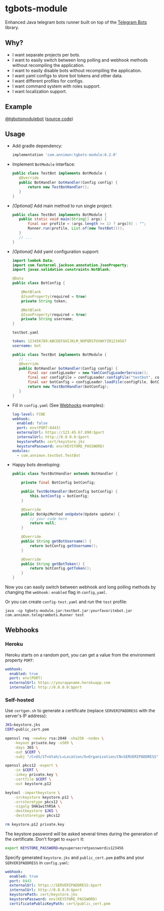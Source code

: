 # tgbots-module

Enhanced Java telegram bots runner built on top of the [Telegram Bots](https://github.com/rubenlagus/TelegramBots) library.

## Why?

 - I want separate projects per bots.
 - I want to easily switch between long polling and webhook methods without recompiling the application.
 - I want to easily disable bots without recompiling the application.
 - I want yaml configs to store bot tokens and other data.
 - I want different profiles for configs.
 - I want command system with roles support.
 - I want localization support.

## Example

 [@tgbotsmodulebot](https://t.me/tgbotsmodulebot) ([source code](https://github.com/annimon-tutorials/tgbotsmodule-webhook-bot))

 
## Usage
 
 - Add gradle dependency:
 
    ```groovy
    implementation 'com.annimon:tgbots-module:6.2.0'
    ```

 - Implement `BotModule` interface:
 
    ```java
    public class TestBot implements BotModule {   
       @Override
       public BotHandler botHandler(Config config) {
           return new TestBotHandler();
       }
    }
    ```
 
 - _[Optional]_ Add main method to run single project:
 
    ```java
    public class TestBot implements BotModule {   
       public static void main(String[] args) {
           final var profile = (args.length >= 1) ? args[0] : "";
           Runner.run(profile, List.of(new TestBot()));
       }
       // ...
    }
    ```
 
 - _[Optional]_ Add yaml configuration support:
 
    ```java
    import lombok.Data;
    import com.fasterxml.jackson.annotation.JsonProperty;
    import javax.validation.constraints.NotBlank;
    
    @Data
    public class BotConfig {
    
        @NotBlank
        @JsonProperty(required = true)
        private String token;
    
        @NotBlank
        @JsonProperty(required = true)
        private String username;
    }
    ```
    
    `testbot.yaml`
    ```yaml
    token: 123456789:ABCDEFGHIJKLM_NOPQRSTUVWXYZ01234567
    username: bot
    ```
    
    ```java
    public class TestBot implements BotModule {   
       // ...
       @Override
       public BotHandler botHandler(Config config) {
           final var configLoader = new YamlConfigLoaderService();
           final var configFile = configLoader.configFile("testbot", config.getProfile());
           final var botConfig = configLoader.loadFile(configFile, BotConfig.class);
           return new TestBotHandler(botConfig);
       }
    }
    ```

 - Fill in `config.yaml` (See [Webhooks](#webhooks) examples):
 
    ```yaml
    log-level: FINE
    webhook:
      enabled: false
      port: env(PORT:8443)
      externalUrl: https://123.45.67.890:$port
      internalUrl: http://0.0.0.0:$port
      keystorePath: cert/keystore.jks
      keystorePassword: env(KEYSTORE_PASSWORD)
    modules:
      - com.annimon.testbot.TestBot
    ```
 
 - Happy bots developing:
 
    ```java
    public class TestBotHandler extends BotHandler {
    
        private final BotConfig botConfig;
    
        public TestBotHandler(BotConfig botConfig) {
            this.botConfig = botConfig;
        }
    
        @Override
        public BotApiMethod onUpdate(Update update) {
            // your code here
            return null;
        }
    
        @Override
        public String getBotUsername() {
            return botConfig.getUsername();
        }
    
        @Override
        public String getBotToken() {
            return botConfig.getToken();
        }
    }
    ```

Now you can easily switch between webhook and long polling methods by changing the `webhook:` `enabled` flag in `config,yaml`.

Or you can create `config-test.yaml` and run the `test` profile:

```
java -cp tgbots-module.jar:testbot.jar:yourfavoritebot.jar com.annimon.telegrambots.Runner test
```


## Webhooks

### Heroku

Heroku starts on a random port, you can get a value from the environment property `PORT`:

 ```yaml
 webhook:
   enabled: true
   port: env(PORT)
   externalUrl: https://yourappname.herokuapp.com
   internalUrl: http://0.0.0.0:$port
 ```

### Self-hosted

Use `certgen.sh` to generate a certificate (replace `SERVERIPADDRESS` with the server's IP address):

```bash
JKS=keystore.jks
CERT=public_cert.pem

openssl req -newkey rsa:2048 -sha256 -nodes \
    -keyout private.key -x509 \
    -days 365 \
    -out $CERT \
    -subj "/C=US/ST=Utah/L=Location/O=Organization/CN=SERVERIPADDRESS"

openssl pkcs12 -export \
    -in $CERT \
    -inkey private.key \
    -certfile $CERT \
    -out keystore.p12

keytool -importkeystore \
    -srckeystore keystore.p12 \
    -srcstoretype pkcs12 \
    -sigalg SHA1withRSA \
    -destkeystore $JKS \
    -deststoretype pkcs12

rm keystore.p12 private.key
```

The keystore password will be asked several times during the generation of the certificate. Don't forget to `export` it:

```bash
export KEYSTORE_PASSWORD=mysupersecretpasswordis123456
```

Specify generated `keystore.jks` and `public_cert.pem` paths and your `SERVERIPADDRESS` in `config.yaml`: 

 ```yaml
 webhook:
   enabled: true
   port: 8443
   externalUrl: https://SERVERIPADDRESS:$port
   internalUrl: http://0.0.0.0:$port
   keystorePath: cert/keystore.jks
   keystorePassword: env(KEYSTORE_PASSWORD)
   certificatePublicKeyPath: cert/public_cert.pem
 ```
